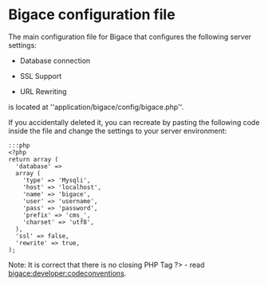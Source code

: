 # Bigace configuration file

The main configuration file for Bigace that configures the following server settings:

*  Database connection

*  SSL Support

*  URL Rewriting

is located at ''application/bigace/config/bigace.php''.

If you accidentally deleted it, you can recreate by pasting the following code inside the file and change the settings to your server environment:

	:::php
	<?php
	return array (
	  'database' => 
	  array (
	    'type' => 'Mysqli',
	    'host' => 'localhost',
	    'name' => 'bigace',
	    'user' => 'username',
	    'pass' => 'password',
	    'prefix' => 'cms_',
	    'charset' => 'utf8',
	  ),
	  'ssl' => false,
	  'rewrite' => true,
	);


Note: It is correct that there is no closing PHP Tag ?> - read [bigace:developer:codeconventions](developer/codeconventions).
